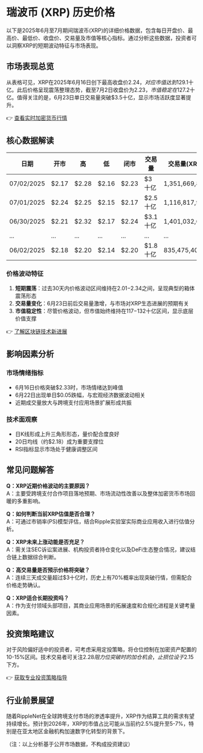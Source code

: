 # 瑞波币 (XRP) 历史价格

以下是2025年6月至7月期间瑞波币(XRP)的详细价格数据，包含每日开盘价、最高价、最低价、收盘价、交易量及市值等核心指标。通过分析这些数据，投资者可以洞察XRP的短期波动特征与市场表现。

## 市场表现总览

从表格可见，XRP在2025年6月16日创下最高收盘价$2.24，对应市值达到$129.1十亿。此后价格呈现震荡整理态势，截至7月2日收盘价为$2.23，市值稳定在$127.2十亿。值得关注的是，6月23日单日交易量突破$3.5十亿，显示市场活跃度显著提升。

👉 [查看实时加密货币行情](https://bit.ly/okx_welcome)

## 核心数据解读

| 日期       | 开市  | 高    | 低    | 闭市  | 交易量    | 交易量(XRP) | 市值        |
|------------|-------|-------|-------|-------|-----------|-------------|-------------|
| 07/02/2025 | $2.17 | $2.28 | $2.16 | $2.23 | $3十亿    | 1,351,669,819 | $127.2十亿  |
| 07/01/2025 | $2.24 | $2.25 | $2.15 | $2.17 | $2.5十亿  | 1,116,817,964 | $126.9十亿  |
| 06/30/2025 | $2.21 | $2.32 | $2.17 | $2.24 | $3.1十亿  | 1,401,032,623 | $127.3十亿  |
| ...        | ...   | ...   | ...   | ...   | ...       | ...         | ...         |
| 06/02/2025 | $2.18 | $2.20 | $2.14 | $2.20 | $1.8十亿  | 835,475,404   | $124.8十亿  |

### 价格波动特征
1. **短期震荡**：过去30天内价格波动区间维持在$2.01-$2.34之间，呈现典型的箱体震荡形态
2. **交易量变化**：6月23日前后交易量激增，与市场对XRP生态进展的预期有关
3. **市值稳定性**：尽管价格波动，但市值始终维持在$117-$132十亿区间，显示底层价值支撑

👉 [了解区块链技术新进展](https://bit.ly/okx_welcome)

## 影响因素分析

### 市场情绪指标
- 6月16日价格突破$2.33时，市场情绪达到峰值
- 6月22日出现单日$0.05跌幅，与宏观经济数据波动相关
- 近期成交量放大与跨境支付应用场景扩展形成共振

### 技术面观察
- 日K线形成上升三角形形态，量价配合度良好
- 20日均线（约$2.18）成为重要支撑位
- RSI指标显示市场处于健康调整区间

## 常见问题解答

**Q：XRP近期价格波动的主要原因？**  
A：主要受跨境支付合作项目落地预期、市场流动性改善以及整体加密货币市场回暖的多重影响。

**Q：如何判断当前XRP估值是否合理？**  
A：可通过市销率(PS)模型评估，结合Ripple实验室实际商业应用收入进行估值分析。

**Q：XRP未来上涨动能是否充足？**  
A：需关注SEC诉讼案进展、机构投资者持仓变化以及DeFi生态整合情况，建议结合链上数据综合判断。

**Q：高交易量是否预示价格将突破？**  
A：连续三天成交量超过$3十亿时，历史上有70%概率出现突破行情，但需配合价格走势确认。

**Q：XRP适合长期投资吗？**  
A：作为支付领域头部项目，其商业应用场景的拓展速度和合规化进程是关键考量因素。

## 投资策略建议

对于风险偏好适中的投资者，可考虑采用定投策略，将仓位控制在加密资产配置的10-15%区间。技术交易者可关注$2.28阻力位突破时的加仓机会，止损位设于$2.15下方。

👉 [获取专业投资策略指导](https://bit.ly/okx_welcome)

## 行业前景展望

随着RippleNet在全球跨境支付市场的渗透率提升，XRP作为结算工具的需求有望持续增长。预计到2026年，XRP的市值占比可能从当前约2.5%提升至5-7%，特别是在亚太地区金融机构加速数字化转型的背景下。

（注：以上分析基于公开市场数据，不构成投资建议）